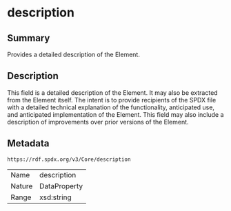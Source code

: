 <!-- Automatically generated by spec-parser v2.0.0 on 2024-01-12T14:00:21.817658+00:00 -->
<!-- SPDX-License-Identifier: Community-Spec-1.0 -->

# description

## Summary

Provides a detailed description of the Element.


## Description

This field is a detailed description of the Element. It may also be extracted from the Element itself.
The intent is to provide recipients of the SPDX file with a detailed technical explanation
of the functionality, anticipated use, and anticipated implementation of the Element.
This field may also include a description of improvements over prior versions of the Element.


## Metadata

`https://rdf.spdx.org/v3/Core/description`


| | |
|---|---|
| Name | description |
| Nature | DataProperty |
| Range | xsd:string |





